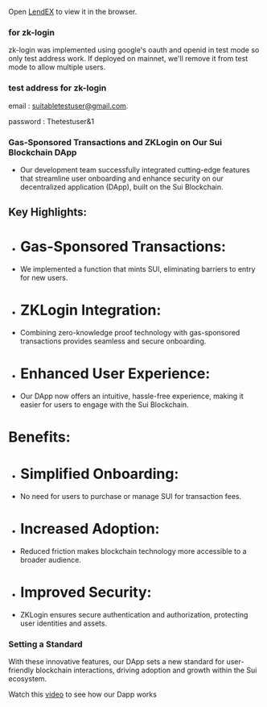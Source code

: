 Open [LendEX](https://the-updated-frontend.vercel.app/) to view it in the browser.


### for zk-login 

zk-login was implemented using google's oauth and openid in test mode so only test address work. If deployed on mainnet, we'll remove it from test mode to allow multiple users.

### test address for zk-login
email : suitabletestuser@gmail.com.

password : Thetestuser&1

### Gas-Sponsored Transactions and ZKLogin on Our Sui Blockchain DApp


- Our development team  successfully integrated cutting-edge features that streamline user onboarding and enhance security on our decentralized application (DApp), built on the Sui Blockchain.


## Key Highlights:

- # Gas-Sponsored Transactions:
-  We implemented a function that mints SUI, eliminating barriers to entry for new users.
- # ZKLogin Integration:
-  Combining zero-knowledge proof technology with gas-sponsored transactions provides seamless and secure onboarding.
- # Enhanced User Experience:
- Our DApp now offers an intuitive, hassle-free experience, making it easier for users to engage with the Sui Blockchain.


# Benefits:

- # Simplified Onboarding:
-  No need for users to purchase or manage SUI for transaction fees.
- # Increased Adoption:
- Reduced friction makes blockchain technology more accessible to a broader audience.
- # Improved Security:
- ZKLogin ensures secure authentication and authorization, protecting user identities and assets.


### Setting a Standard


With these innovative features, our DApp sets a new standard for user-friendly blockchain interactions, driving adoption and growth within the Sui ecosystem.

Watch this [video](https://youtu.be/ZdLyx5qNCxM?feature=shared) to see how our Dapp works
